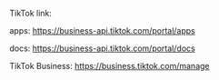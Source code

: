 TikTok link:

apps: https://business-api.tiktok.com/portal/apps

docs: https://business-api.tiktok.com/portal/docs

TikTok Business: https://business.tiktok.com/manage

